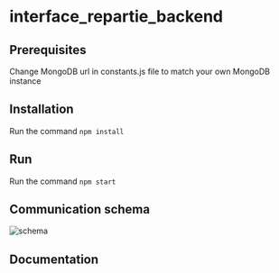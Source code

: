 # interface_repartie_backend

## Prerequisites
Change MongoDB url in constants.js file to match your own MongoDB instance

## Installation

Run the command `npm install`

## Run

Run the command `npm start`

## Communication schema
![schema](https://i.imgur.com/PjFH69n.png)

## Documentation

